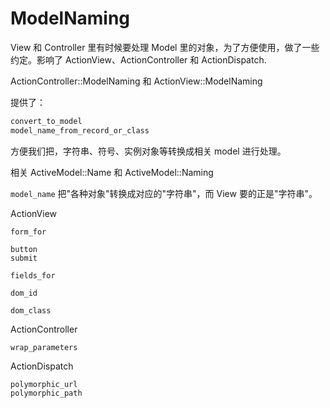 # ModelNaming

View 和 Controller 里有时候要处理 Model 里的对象，为了方便使用，做了一些约定。影响了 ActionView、ActionController 和 ActionDispatch.

ActionController::ModelNaming 和 ActionView::ModelNaming

提供了：

```ruby
convert_to_model
model_name_from_record_or_class
```

方便我们把，字符串、符号、实例对象等转换成相关 model 进行处理。

相关 ActiveModel::Name 和 ActiveModel::Naming

`model_name` 把"各种对象"转换成对应的"字符串"，而 View 要的正是"字符串"。

ActionView

```
form_for

button
submit

fields_for

dom_id

dom_class
```

ActionController

```
wrap_parameters
```

ActionDispatch

```
polymorphic_url
polymorphic_path
```
